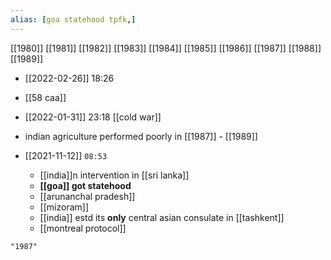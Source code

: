 ```yaml
---
alias: [goa statehood tpfk,]
---
```

[[1980]] [[1981]] [[1982]] [[1983]] [[1984]] [[1985]] [[1986]] [[1987]] [[1988]] [[1989]]

- [[2022-02-26]] 18:26
- [[58 caa]]

- [[2022-01-31]] 23:18 [[cold war]]
- indian agriculture performed poorly in [[1987]] - [[1989]]

- [[2021-11-12]] `08:53`
	- [[india]]n intervention in [[sri lanka]]
	- **[[goa]] got statehood**
	- [[arunanchal pradesh]]
	- [[mizoram]]
	- [[india]] estd its **only** central asian consulate in [[tashkent]]
	- [[montreal protocol]]
```query
"1987"
```
